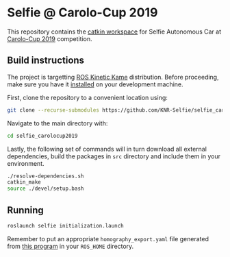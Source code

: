 # Selfie @ Carolo-Cup 2019

This repository contains the [catkin workspace](http://wiki.ros.org/catkin/workspaces) for Selfie Autonomous Car at [Carolo-Cup 2019](https://wiki.ifr.ing.tu-bs.de/carolocup/en/event-history/2019/dates) competition.


## Build instructions

The project is targetting [ROS Kinetic Kame](http://wiki.ros.org/kinetic) distribution. Before proceeding, make sure you have it [installed](http://wiki.ros.org/kinetic/Installation) on your development machine.

First, clone the repository to a convenient location using:

```bash
git clone --recurse-submodules https://github.com/KNR-Selfie/selfie_carolocup2019
```

Navigate to the main directory with:

```bash
cd selfie_carolocup2019
```

Lastly, the following set of commands will in turn download all external dependencies, build the packages in `src` directory and include them in your environment.

```bash
./resolve-dependencies.sh
catkin_make
source ./devel/setup.bash
```

## Running

```bash
roslaunch selfie initialization.launch
```
Remember to put an appropriate `homography_export.yaml` file generated from [this program](https://github.com/tum-phoenix/drive_ros_camera_homography) in your `ROS_HOME` directory.
